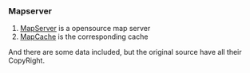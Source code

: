 ### Mapserver

1.  [MapServer](http://mapserver.org/) is a opensource map server
2.  [MapCache](http://www.mapserver.org/mapcache/) is the corresponding cache

And there are some data included, but the original source have all their CopyRight.
